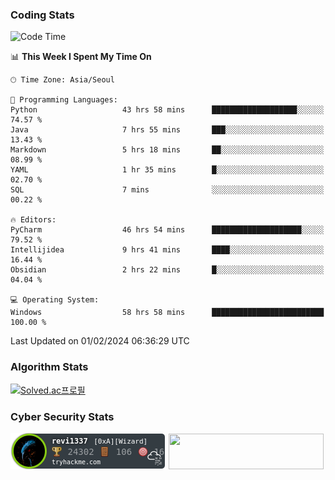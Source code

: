 ### Coding Stats

<!--START_SECTION:waka-->
![Code Time](http://img.shields.io/badge/Code%20Time-131%20hrs%2011%20mins-blue)

📊 **This Week I Spent My Time On** 

```text
🕑︎ Time Zone: Asia/Seoul

💬 Programming Languages: 
Python                   43 hrs 58 mins      ███████████████████░░░░░░   74.57 % 
Java                     7 hrs 55 mins       ███░░░░░░░░░░░░░░░░░░░░░░   13.43 % 
Markdown                 5 hrs 18 mins       ██░░░░░░░░░░░░░░░░░░░░░░░   08.99 % 
YAML                     1 hr 35 mins        █░░░░░░░░░░░░░░░░░░░░░░░░   02.70 % 
SQL                      7 mins              ░░░░░░░░░░░░░░░░░░░░░░░░░   00.22 % 

🔥 Editors: 
PyCharm                  46 hrs 54 mins      ████████████████████░░░░░   79.52 % 
Intellijidea             9 hrs 41 mins       ████░░░░░░░░░░░░░░░░░░░░░   16.44 % 
Obsidian                 2 hrs 22 mins       █░░░░░░░░░░░░░░░░░░░░░░░░   04.04 % 

💻 Operating System: 
Windows                  58 hrs 58 mins      █████████████████████████   100.00 % 
```


 Last Updated on 01/02/2024 06:36:29 UTC
<!--END_SECTION:waka-->

### Algorithm Stats

[![Solved.ac프로필](http://mazassumnida.wtf/api/v2/generate_badge?boj=revi1337)](https://solved.ac/revi1337)

### Cyber Security Stats

[![revi1337's tryhackme stats](https://raw.githubusercontent.com/Revi1337/Revi1337/main/assets/thm_propic.png)][tryhackme]
[<img src="https://www.hackthebox.com/badge/image/1002993" width="248.01" height="57">][hackthebox]


[website]: https://revi1337.com
[tryhackme]: https://tryhackme.com/p/revi1337
[hackthebox]: https://app.hackthebox.com/profile/1002993
